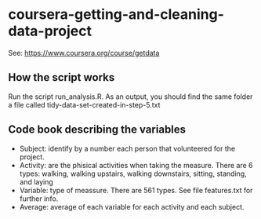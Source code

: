 # coursera-getting-and-cleaning-data-project
See: https://www.coursera.org/course/getdata

## How the script works

Run the script run_analysis.R. As an output, you should find the same folder a file called tidy-data-set-created-in-step-5.txt

## Code book describing the variables

* Subject: identify by a number each person that volunteered for the project.
* Activity: are the phisical activities when taking the measure. There are 6 types: walking, walking upstairs, walking downstairs, sitting, standing, and laying
* Variable: type of meassure. There are 561 types. See file features.txt for further info.
* Average: average of each variable for each activity and each subject.

